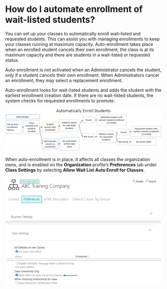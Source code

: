 # How do I automate enrollment of wait-listed students?

You can set up your classes to automatically enroll wait-listed and requested students. This can assist you with managing enrollments to keep your classes running at maximum capacity. Auto-enrollment takes place when an enrolled student cancels their own enrollment, the class is at its maximum capacity and there are students in a wait-listed or requested status.  

Auto-enrollment is not activated when an Administrator cancels the student, only if a student cancels their own enrollment. When Administrators cancel an enrollment, they may select a replacement enrollment.

Auto-enrollment looks for wait-listed students and adds the student with the earliest enrollment creation date. If there are no wait-listed students, the system checks for requested enrollments to promote. 

![](/tms/images/auto-enroll-diagram.png)

When auto-enrollment is in place, it affects all classes the organization owns, and is enabled on the **Organization** profile’s **Preferences** tab under **Class Settings** by selecting **Allow Wait List Auto Enroll for Classes**. 

![](/tms/images/org-autoenroll-waitlist-setting.png)
